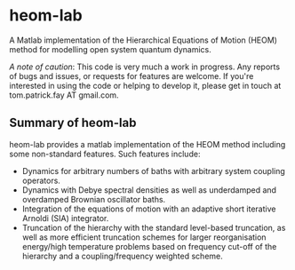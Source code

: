 # heom-lab
A Matlab implementation of the Hierarchical Equations of Motion (HEOM) method for modelling open system quantum dynamics.

_A note of caution_: This code is very much a work in progress. Any reports of bugs and issues, or requests for features are welcome. If you're interested in using the code or helping to develop it, please get in touch at tom.patrick.fay AT gmail.com.

## Summary of heom-lab
heom-lab provides a matlab implementation of the HEOM method including some non-standard features. Such features include:
* Dynamics for arbitrary numbers of baths with arbitrary system coupling operators.
* Dynamics with Debye spectral densities as well as underdamped and overdamped Brownian oscillator baths.
* Integration of the equations of motion with an adaptive short iterative Arnoldi (SIA) integrator.
* Truncation of the hierarchy with the standard level-based truncation, as well as more efficient truncation schemes for larger reorganisation energy/high temperature problems based on frequency cut-off of the hierarchy and a coupling/frequency weighted scheme.

